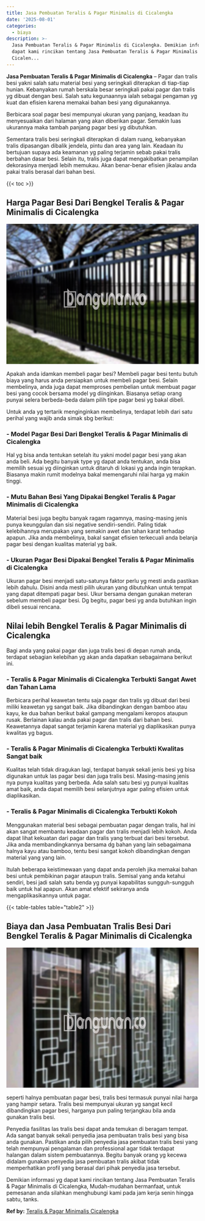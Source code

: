 ```yaml
---
title: Jasa Pembuatan Teralis & Pagar Minimalis di Cicalengka
date: '2025-08-01'
categories:
  - biaya
description: >-
  Jasa Pembuatan Teralis & Pagar Minimalis di Cicalengka. Demikian informasi yg
  dapat kami rincikan tentang Jasa Pembuatan Teralis & Pagar Minimalis di
  Cicalen...
---
```


**Jasa Pembuatan Teralis & Pagar Minimalis di Cicalengka** – Pagar dan tralis besi yakni salah satu material besi yang seringkali diterapkan di tiap-tiap hunian. Kebanyakan rumah berskala besar seringkali pakai pagar dan tralis yg dibuat dengan besi. Salah satu kegunaannya ialah sebagai pengaman yg kuat dan efisien karena memakai bahan besi yang digunakannya.

Berbicara soal pagar besi mempunyai ukuran yang panjang, keadaan itu menyesuaikan dari halaman yang akan diberikan pagar. Semakin luas ukurannya maka tambah panjang pagar besi yg dibutuhkan.

Sementara tralis besi seringkali diterapkan di dalam ruang, kebanyakan tralis dipasangan dibalik jendela, pintu dan area yang lain. Keadaan itu bertujuan supaya ada keamanan yg paling terjamin sebab pakai tralis berbahan dasar besi. Selain itu, tralis juga dapat mengakibatkan penampilan dekorasinya menjadi lebih memukau. Akan benar-benar efisien jikalau anda pakai tralis berasal dari bahan besi.

{{< toc >}}

## Harga Pagar Besi Dari Bengkel Teralis & Pagar Minimalis di Cicalengka

![Jasa Pembuatan Teralis & Pagar Minimalis di Cicalengka](/images/pagar-minimalis-murah-68.png)

Apakah anda idamkan membeli pagar besi? Membeli pagar besi tentu butuh biaya yang harus anda persiapkan untuk membeli pagar besi. Selain membelinya, anda juga dapat memproses pembelian untuk membuat pagar besi yang cocok bersama model yg diinginkan. Biasanya setiap orang punyai selera berbeda-beda dalam pilih tipe pagar besi yg bakal dibeli.

Untuk anda yg tertarik menginginkan membelinya, terdapat lebih dari satu perihal yang wajib anda simak sbg berikut:
### \- Model Pagar Besi Dari Bengkel Teralis & Pagar Minimalis di Cicalengka

Hal yg bisa anda tentukan setelah itu yakni model pagar besi yang akan anda beli. Ada begitu banyak type yg dapat anda tentukan, anda bisa memilih sesuai yg diinginkan untuk ditaruh di lokasi yg anda ingin terapkan. Biasanya makin rumit modelnya bakal memengaruhi nilai harga yg makin tinggi.

### \- Mutu Bahan Besi Yang Dipakai Bengkel Teralis & Pagar Minimalis di Cicalengka

Material besi juga begitu banyak ragam ragamnya, masing-masing jenis punya keunggulan dan sisi negative sendiri-sendiri. Paling tidak kelebihannya merupakan yang semakin awet dan tahan karat terhadap apapun. Jika anda membelinya, bakal sangat efisien terkecuali anda belanja pagar besi dengan kualitas material yg baik.

### \- Ukuran Pagar Besi Dipakai Bengkel Teralis & Pagar Minimalis di Cicalengka

Ukuran pagar besi menjadi satu-satunya faktor perlu yg mesti anda pastikan lebih dahulu. Disini anda mesti pilih ukuran yang dibutuhkan untuk tempat yang dapat ditempati pagar besi. Ukur bersama dengan gunakan meteran sebelum membeli pagar besi. Dg begitu, pagar besi yg anda butuhkan ingin dibeli sesuai rencana.

## Nilai lebih Bengkel Teralis & Pagar Minimalis di Cicalengka

Bagi anda yang pakai pagar dan juga tralis besi di depan rumah anda, terdapat sebagian kelebihan yg akan anda dapatkan sebagaimana berikut ini.

### \- Teralis & Pagar Minimalis di Cicalengka Terbukti Sangat Awet dan Tahan Lama

Berbicara perihal keawetan tentu saja pagar dan tralis yg dibuat dari besi miliki keawetan yg sangat baik. Jika dibandingkan dengan bamboo atau kayu, ke dua bahan berikut bakal gampang mengalami keropos ataupun rusak. Berlainan kalau anda pakai pagar dan tralis dari bahan besi. Keawetannya dapat sangat terjamin karena material yg diaplikasikan punya kwalitas yg bagus.

### \- Teralis & Pagar Minimalis di Cicalengka Terbukti Kwalitas Sangat baik

Kualitas telah tidak diragukan lagi, terdapat banyak sekali jenis besi yg bisa digunakan untuk las pagar besi dan juga tralis besi. Masing-masing jenis nya punya kualitas yang berbeda. Ada salah satu besi yg punyai kualitas amat baik, anda dapat memilih besi selanjutnya agar paling efisien untuk diaplikasikan.

### \- Teralis & Pagar Minimalis di Cicalengka Terbukti Kokoh

Menggunakan material besi sebagai pembuatan pagar dengan tralis, hal ini akan sangat membantu keadaan pagar dan tralis menjadi lebih kokoh. Anda dapat lihat kekuatan dari pagar dan tralis yang terbuat dari besi tersebut. Jika anda membandingkannya bersama dg bahan yang lain sebagaimana halnya kayu atau bamboo, tentu besi sangat kokoh dibandingkan dengan material yang yang lain.

Itulah beberapa keistimewaan yang dapat anda peroleh jika memakai bahan besi untuk pembikinan pagar ataupun tralis. Semisal yang anda ketahui sendiri, besi jadi salah satu benda yg punyai kapabilitas sungguh-sungguh baik untuk hal apapun. Akan amat efektif sekiranya anda mengaplikasikannya untuk pagar.

{{< table-tables table="table2" >}}

## Biaya dan Jasa Pembuatan Tralis Besi Dari Bengkel Teralis & Pagar Minimalis di Cicalengka

![Jasa Pembuatan Teralis & Pagar Minimalis di Cicalengka](/images/teralis-minimalis-murah-02.png)

seperti halnya pembuatan pagar besi, tralis besi termasuk punyai nilai harga yang hampir setara. Tralis besi mempunyai ukuran yg sangat kecil dibandingkan pagar besi, harganya pun paling terjangkau bila anda gunakan tralis besi.

Penyedia fasilitas las tralis besi dapat anda temukan di beragam tempat. Ada sangat banyak sekali penyedia jasa pembuatan tralis besi yang bisa anda gunakan. Pastikan anda pilih penyedia jasa pembuatan tralis besi yang telah mempunyai pengalaman dan professional agar tidak terdapat halangan dalam sistem pembuatannya. Begitu banyak orang yg kecewa didalam gunakan penyedia jasa pembuatan tralis akibat tidak memperhatikan profil yang berasal dari pihak penyedia jasa tersebut.

Demikian informasi yg dapat kami rincikan tentang Jasa Pembuatan Teralis & Pagar Minimalis di Cicalengka, Mudah-mudahan bermanfaat, untuk pemesanan anda silahkan menghubungi kami pada jam kerja senin hingga sabtu, tanks.

**Ref by:** [Teralis & Pagar Minimalis Cicalengka](https://id.wikipedia.org/wiki/Teralis)
